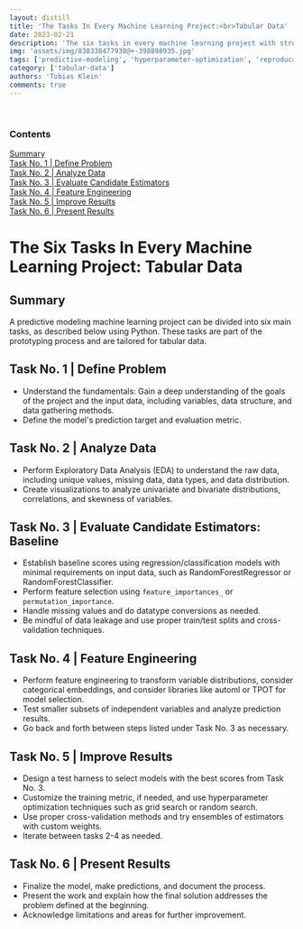 ```yaml
---
layout: distill
title: 'The Tasks In Every Machine Learning Project:<br>Tabular Data'
date: 2023-02-21
description: 'The six tasks in every machine learning project with structured data.'
img: 'assets/img/838338477938@+-398898935.jpg'
tags: ['predictive-modeling', 'hyperparameter-optimization', 'reproducable-code', 'tabular-data', 'feature-engineering']
category: ['tabular-data']
authors: 'Tobias Klein'
comments: true
---
```

<br>
<d-contents>
  <nav class="l-text figcaption">
  <h3>Contents</h3>
    <div class="no-math"><a href="#summary">Summary</a></div>
    <div class="no-math"><a href="#task-no-1--define-problem">Task No. 1 | Define Problem</a></div>
    <div class="no-math"><a href="#task-no-2--analyze-data">Task No. 2 | Analyze Data</a></div>
    <div class="no-math"><a href="#task-no-3--evaluate-candidate-estimators">Task No. 3 | Evaluate Candidate Estimators</a></div>
    <div class="no-math"><a href="#task-no-4--feature-engineering">Task No. 4 | Feature Engineering</a></div>
    <div class="no-math"><a href="#task-no-5--improve-results">Task No. 5 | Improve Results</a></div>
    <div class="no-math"><a href="#task-no-6--present-results">Task No. 6 | Present Results</a></div>
  </nav>
</d-contents>

# The Six Tasks In Every Machine Learning Project: Tabular Data

## Summary
A predictive modeling machine learning project can be divided into six main
tasks, as described below using Python. These tasks are part of the prototyping
process and are tailored for tabular data.

<!-- You can find the tasks for image and more generally unstructured data in the -->
<!-- article **The Six Tasks In Every ML Project: Unstructured Data** -->
<!-- _projects/steps-unstructured.md. There is no difference between structured -->
<!-- and unstructured data in the tasks described here, only the subtasks within each -->
<!-- task vary. -->

## Task No. 1 | Define Problem

- Understand the fundamentals: Gain a deep understanding of the goals of the
project and the input data, including variables, data structure, and data
gathering methods.
- Define the model's prediction target and evaluation metric.

## Task No. 2 | Analyze Data

- Perform Exploratory Data Analysis (EDA) to understand the raw data, including
unique values, missing data, data types, and data distribution.
- Create visualizations to analyze univariate and bivariate distributions,
correlations, and skewness of variables.

## Task No. 3 | Evaluate Candidate Estimators: Baseline

- Establish baseline scores using regression/classification models with
minimal requirements on input data, such as RandomForestRegressor or
RandomForestClassifier.
- Perform feature selection using `feature_importances_` or `permutation_importance`.
- Handle missing values and do datatype conversions as needed.
- Be mindful of data leakage and use proper train/test splits and cross-validation techniques.

## Task No. 4 | Feature Engineering

- Perform feature engineering to transform variable distributions, consider
categorical embeddings, and consider libraries like automl or TPOT for model
selection.
- Test smaller subsets of independent variables and analyze prediction results.
- Go back and forth between steps listed under Task No. 3 as necessary.

## Task No. 5 | Improve Results

- Design a test harness to select models with the best scores from Task No. 3.
- Customize the training metric, if needed, and use hyperparameter optimization
techniques such as grid search or random search.
- Use proper cross-validation methods and try ensembles of estimators with custom
weights.
- Iterate between tasks 2-4 as needed.

## Task No. 6 | Present Results

- Finalize the model, make predictions, and document the process.
- Present the work and explain how the final solution addresses the problem
defined at the beginning.
- Acknowledge limitations and areas for further improvement.
